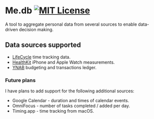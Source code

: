 # Me.db [![MIT License](https://img.shields.io/badge/license-MIT-blue.svg?style=flat)](https://opensource.org/licenses/MIT)

A tool to aggregate personal data from several sources to enable data-driven
decision making.

## Data sources supported

* [LifeCycle](/datasets/me_db/life_cycle) time tracking data.
* [HealthKit](/datasets/me_db/health_kit) iPhone and Apple Watch measurements.
* [YNAB](/datasets/me_db/ynab) budgeting and transactions ledger.


### Future plans

I have plans to add support for the following additional sources:

* Google Calendar - duration and times of calendar events.
* OmniFocus - number of tasks completed / added per day.
* Timing.app - time tracking from macOS.
